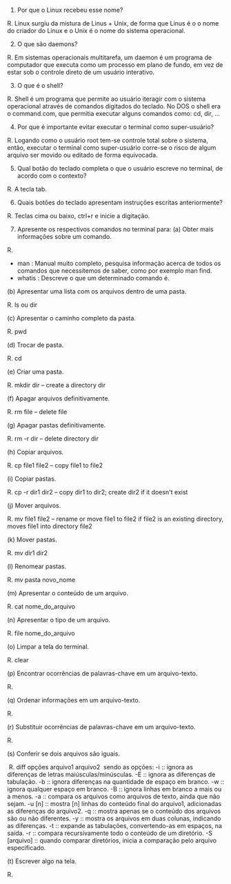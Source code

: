 1. Por que o Linux recebeu esse nome?

R. Linux surgiu da mistura de Linus + Unix, de forma que Linus é o o nome do criador do Linux e o Unix é o nome do sistema operacional. 

2. O que são daemons?

R. Em sistemas operacionais multitarefa, um daemon é um programa de computador que executa como um processo em plano de fundo, em vez de estar sob o controle direto de um usuário interativo.

3. O que é o shell?

R. Shell é um programa que permite ao usuário iteragir com o sistema operacional através de comandos digitados do teclado. No DOS o shell era o command.com, que permitia executar alguns comandos como: cd, dir, ...

4. Por que é importante evitar executar o terminal como super-usuário?

R. Logando como o usuário root tem-se controle total sobre o sistema, então, executar o terminal como super-usuário corre-se o risco de algum arquivo ser movido ou editado de forma equivocada.

5. Qual botão do teclado completa o que o usuário escreve no terminal, de acordo com o contexto?

R. A tecla tab.

6. Quais botões do teclado apresentam instruções escritas anteriormente?

R. Teclas cima ou baixo, ctrl+r e inicie a digitação.

7. Apresente os respectivos comandos no terminal para:
  (a) Obter mais informações sobre um comando.
  
  R. 
  - man : Manual muito completo, pesquisa informação acerca de todos os comandos que necessitemos de saber, como por exemplo man find.
  - whatis : Descreve o que um determinado comando é.
  
  (b) Apresentar uma lista com os arquivos dentro de uma pasta.
  
  R. ls ou dir
  
  (c) Apresentar o caminho completo da pasta.
  
  R. pwd
  
  (d) Trocar de pasta.
  
  R. cd
  
  (e) Criar uma pasta.
  
  R. mkdir dir – create a directory dir
  
  (f) Apagar arquivos definitivamente.
  
  R. rm file – delete file
  
  (g) Apagar pastas definitivamente.
  
  R. rm -r dir – delete directory dir
  
  (h) Copiar arquivos.
  
  R. cp file1 file2 – copy file1 to file2
  
  (i) Copiar pastas.
  
  R. cp -r dir1 dir2 – copy dir1 to dir2; create dir2 if it doesn't exist
  
  (j) Mover arquivos.
  
  R. mv file1 file2 – rename or move file1 to file2 if file2 is an existing directory, moves file1 into directory file2
  
  (k) Mover pastas.
  
  R. mv dir1 dir2
  
  (l) Renomear pastas.
  
  R. mv pasta novo_nome
  
  (m) Apresentar o conteúdo de um arquivo.
  
  R. cat nome_do_arquivo
  
  (n) Apresentar o tipo de um arquivo.
  
  R. file nome_do_arquivo
  
  (o) Limpar a tela do terminal.
  
  R. clear
  
  (p) Encontrar ocorrências de palavras-chave em um arquivo-texto.
  
  R. 
  
  (q) Ordenar informações em um arquivo-texto.
  
  R. 
  
  (r) Substituir ocorrências de palavras-chave em um arquivo-texto.
  
  R.
  
  (s) Conferir se dois arquivos são iguais.
  
  R. diff opções arquivo1 arquivo2
  sendo as opções:
    -i :: ignora as diferenças de letras maiúsculas/minúsculas.
    -E :: ignora as diferenças de tabulação.
     -b :: ignora diferenças na quantidade de espaço em branco.
    -w :: ignora qualquer espaço em branco.
    -B :: ignora linhas em branco a mais ou a menos.
    -a :: compara os arquivos como arquivos de texto, ainda que não sejam.
    -u [n] :: mostra [n] linhas do conteúdo final do arquivo1, adicionadas as diferenças do arquivo2.
    -q :: mostra apenas se o conteúdo dos arquivos são ou não diferentes.
    -y :: mostra os arquivos em duas colunas, indicando as diferenças.
    -t :: expande as tabulações, convertendo-as em espaços, na saída.
    -r :: compara recursivamente todo o conteúdo de um diretório.
    -S [arquivo] :: quando comparar diretórios, inicia a comparação pelo arquivo especificado.

  (t) Escrever algo na tela.
  
  R. 
  
